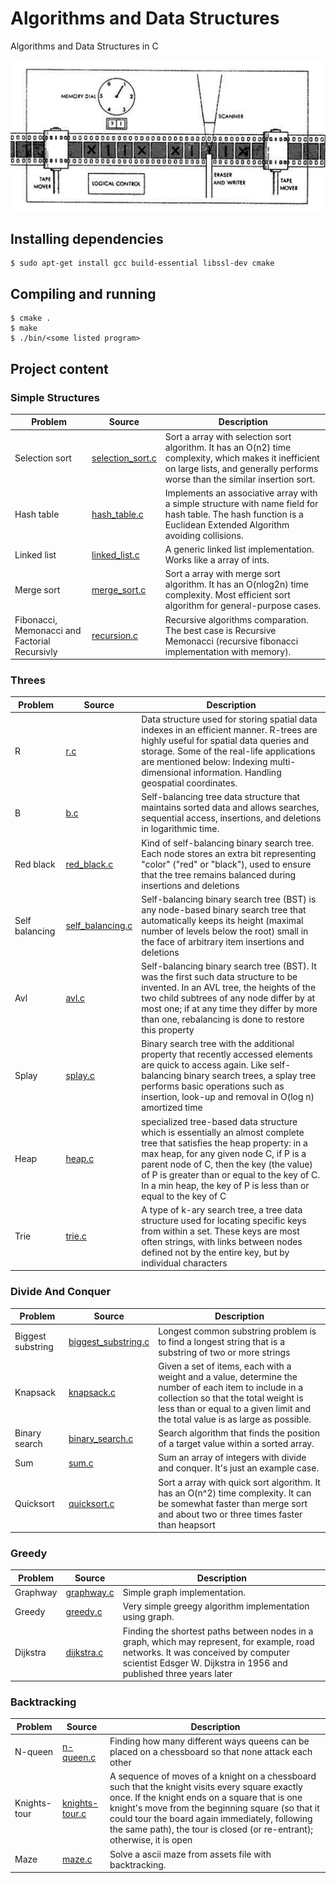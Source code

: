 # Algorithms and Data Structures

Algorithms and Data Structures in C

![](./assets/docs/turing-machine.jpg)

## Installing dependencies

```
$ sudo apt-get install gcc build-essential libssl-dev cmake
```

## Compiling and running

```
$ cmake .
$ make
$ ./bin/<some listed program>
```

## Project content

### Simple Structures

| Problem                                       | Source                                                       | Description                                                                                                                                                                           |
| --------------------------------------------- | ------------------------------------------------------------ | ------------------------------------------------------------------------------------------------------------------------------------------------------------------------------------- |
| Selection sort                                | [selection_sort.c](./src/simple-structures/selection_sort.c) | Sort a array with selection sort algorithm. It has an O(n2) time complexity, which makes it inefficient on large lists, and generally performs worse than the similar insertion sort. |
| Hash table                                    | [hash_table.c](./src/simple-structures/hash_table.c)         | Implements an associative array with a simple structure with name field for hash table. The hash function is a Euclidean Extended Algorithm avoiding collisions.                      |
| Linked list                                   | [linked_list.c](./src/simple-structures/linked_list.c)       | A generic linked list implementation. Works like a array of ints.                                                                                                                     |
| Merge sort                                    | [merge_sort.c](./src/simple-structures/merge_sort.c)         | Sort a array with merge sort algorithm. It has an O(nlog2n) time complexity. Most efficient sort algorithm for general-purpose cases.                                                 |
| Fibonacci, Memonacci and Factorial Recursivly | [recursion.c](./src/simple-structures/recursion.c)           | Recursive algorithms comparation. The best case is Recursive Memonacci (recursive fibonacci implementation with memory).                                                              |

### Threes

| Problem        | Source                                            | Description                                                                                                                                                                                                                                                                                                                     |
| -------------- | ------------------------------------------------- | ------------------------------------------------------------------------------------------------------------------------------------------------------------------------------------------------------------------------------------------------------------------------------------------------------------------------------- |
| R              | [r.c](./src/threes/r.c)                           | Data structure used for storing spatial data indexes in an efficient manner. R-trees are highly useful for spatial data queries and storage. Some of the real-life applications are mentioned below: Indexing multi-dimensional information. Handling geospatial coordinates.                                                   |
| B              | [b.c](./src/threes/b.c)                           | Self-balancing tree data structure that maintains sorted data and allows searches, sequential access, insertions, and deletions in logarithmic time.                                                                                                                                                                            |
| Red black      | [red_black.c](./src/threes/red_black.c)           | Kind of self-balancing binary search tree. Each node stores an extra bit representing "color" ("red" or "black"), used to ensure that the tree remains balanced during insertions and deletions                                                                                                                                 |
| Self balancing | [self_balancing.c](./src/threes/self_balancing.c) | Self-balancing binary search tree (BST) is any node-based binary search tree that automatically keeps its height (maximal number of levels below the root) small in the face of arbitrary item insertions and deletions                                                                                                         |
| Avl            | [avl.c](./src/threes/avl.c)                       | Self-balancing binary search tree (BST). It was the first such data structure to be invented. In an AVL tree, the heights of the two child subtrees of any node differ by at most one; if at any time they differ by more than one, rebalancing is done to restore this property                                                |
| Splay          | [splay.c](./src/threes/splay.c)                   | Binary search tree with the additional property that recently accessed elements are quick to access again. Like self-balancing binary search trees, a splay tree performs basic operations such as insertion, look-up and removal in O(log n) amortized time                                                                    |
| Heap           | [heap.c](./src/threes/heap.c)                     | specialized tree-based data structure which is essentially an almost complete tree that satisfies the heap property: in a max heap, for any given node C, if P is a parent node of C, then the key (the value) of P is greater than or equal to the key of C. In a min heap, the key of P is less than or equal to the key of C |
| Trie           | [trie.c](./src/threes/trie.c)                     | A type of k-ary search tree, a tree data structure used for locating specific keys from within a set. These keys are most often strings, with links between nodes defined not by the entire key, but by individual characters                                                                                                   |

### Divide And Conquer

| Problem           | Source                                                              | Description                                                                                                                                                                                                                     |
| ----------------- | ------------------------------------------------------------------- | ------------------------------------------------------------------------------------------------------------------------------------------------------------------------------------------------------------------------------- |
| Biggest substring | [biggest_substring.c](./src/divide-and-conquer/biggest_substring.c) | Longest common substring problem is to find a longest string that is a substring of two or more strings                                                                                                                         |
| Knapsack          | [knapsack.c](./src/divide-and-conquer/knapsack.c)                   | Given a set of items, each with a weight and a value, determine the number of each item to include in a collection so that the total weight is less than or equal to a given limit and the total value is as large as possible. |
| Binary search     | [binary_search.c](./src/divide-and-conquer/binary_search.c)         | Search algorithm that finds the position of a target value within a sorted array.                                                                                                                                               |
| Sum               | [sum.c](./src/divide-and-conquer/sum.c)                             | Sum an array of integers with divide and conquer. It's just an example case.                                                                                                                                                    |
| Quicksort         | [quicksort.c](./src/divide-and-conquer/quicksort.c)                 | Sort a array with quick sort algorithm. It has an O(n^2) time complexity. It can be somewhat faster than merge sort and about two or three times faster than heapsort                                                           |

### Greedy

| Problem  | Source                                | Description                                                                                                                                                                                             |
| -------- | ------------------------------------- | ------------------------------------------------------------------------------------------------------------------------------------------------------------------------------------------------------- |
| Graphway | [graphway.c](./src/greedy/graphway.c) | Simple graph implementation.                                                                                                                                                                            |
| Greedy   | [greedy.c](./src/greedy/greedy.c)     | Very simple greegy algorithm implementation using graph.                                                                                                                                                |
| Dijkstra | [dijkstra.c](./src/greedy/dijkstra.c) | Finding the shortest paths between nodes in a graph, which may represent, for example, road networks. It was conceived by computer scientist Edsger W. Dijkstra in 1956 and published three years later |

### Backtracking

| Problem      | Source                                              | Description                                                                                                                                                                                                                                                                                                                       |
| ------------ | --------------------------------------------------- | --------------------------------------------------------------------------------------------------------------------------------------------------------------------------------------------------------------------------------------------------------------------------------------------------------------------------------- |
| N-queen      | [n-queen.c](./src/backtracking/n-queen.c)           | Finding how many different ways queens can be placed on a chessboard so that none attack each other                                                                                                                                                                                                                               |
| Knights-tour | [knights-tour.c](./src/backtracking/knights-tour.c) | A sequence of moves of a knight on a chessboard such that the knight visits every square exactly once. If the knight ends on a square that is one knight's move from the beginning square (so that it could tour the board again immediately, following the same path), the tour is closed (or re-entrant); otherwise, it is open |
| Maze         | [maze.c](./src/backtracking/maze.c)                 | Solve a ascii maze from assets file with backtracking.                                                                                                                                                                                                                                                                            |